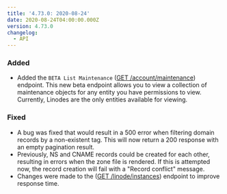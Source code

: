 ```yaml
---
title: '4.73.0: 2020-08-24'
date: 2020-08-24T04:00:00.000Z
version: 4.73.0
changelog:
  - API
---
```


### Added
- Added the `BETA List Maintenance` ([GET /account/maintenance](https://www.linode.com/docs/api/account/#maintenance-list)) endpoint. This new beta endpoint allows you to view a collection of maintenance objects for any entity you have permissions to view. Currently, Linodes are the only entities available for viewing.

### Fixed
- A bug was fixed that would result in a 500 error when filtering domain records by a non-existent tag. This will now return a 200 response with an empty pagination result. 
- Previously, NS and CNAME records could be created for each other, resulting in errors when the zone file is rendered. If this is attempted now, the record creation will fail with a "Record conflict" message.
- Changes were made to the ([GET /linode/instances](https://www.linode.com/docs/api/linode-instances/#linodes-list)) endpoint to improve response time.

